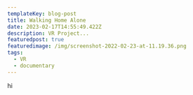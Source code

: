 ```yaml
---
templateKey: blog-post
title: Walking Home Alone
date: 2023-02-17T14:55:49.422Z
description: VR Project...
featuredpost: true
featuredimage: /img/screenshot-2022-02-23-at-11.19.36.png
tags:
  - VR
  - documentary
---
```

h﻿i